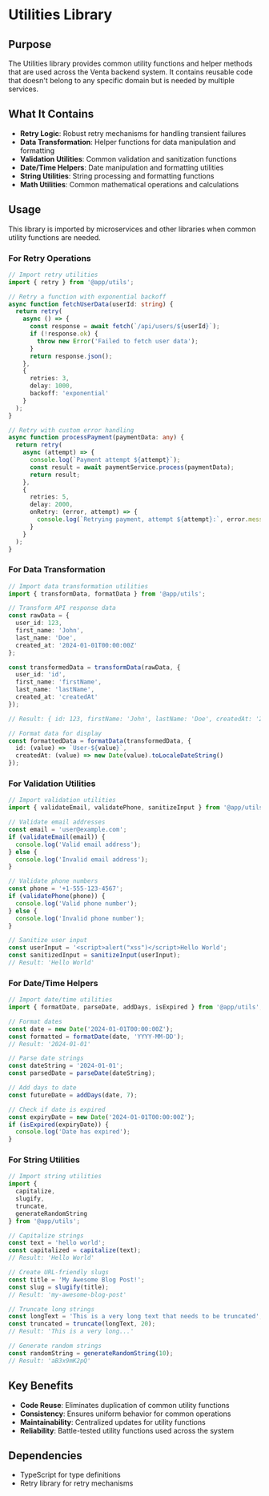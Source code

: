 # Utilities Library

## Purpose

The Utilities library provides common utility functions and helper methods that are used across the Venta backend system. It contains reusable code that doesn't belong to any specific domain but is needed by multiple services.

## What It Contains

- **Retry Logic**: Robust retry mechanisms for handling transient failures
- **Data Transformation**: Helper functions for data manipulation and formatting
- **Validation Utilities**: Common validation and sanitization functions
- **Date/Time Helpers**: Date manipulation and formatting utilities
- **String Utilities**: String processing and formatting functions
- **Math Utilities**: Common mathematical operations and calculations

## Usage

This library is imported by microservices and other libraries when common utility functions are needed.

### For Retry Operations
```typescript
// Import retry utilities
import { retry } from '@app/utils';

// Retry a function with exponential backoff
async function fetchUserData(userId: string) {
  return retry(
    async () => {
      const response = await fetch(`/api/users/${userId}`);
      if (!response.ok) {
        throw new Error('Failed to fetch user data');
      }
      return response.json();
    },
    {
      retries: 3,
      delay: 1000,
      backoff: 'exponential'
    }
  );
}

// Retry with custom error handling
async function processPayment(paymentData: any) {
  return retry(
    async (attempt) => {
      console.log(`Payment attempt ${attempt}`);
      const result = await paymentService.process(paymentData);
      return result;
    },
    {
      retries: 5,
      delay: 2000,
      onRetry: (error, attempt) => {
        console.log(`Retrying payment, attempt ${attempt}:`, error.message);
      }
    }
  );
}
```

### For Data Transformation
```typescript
// Import data transformation utilities
import { transformData, formatData } from '@app/utils';

// Transform API response data
const rawData = {
  user_id: 123,
  first_name: 'John',
  last_name: 'Doe',
  created_at: '2024-01-01T00:00:00Z'
};

const transformedData = transformData(rawData, {
  user_id: 'id',
  first_name: 'firstName',
  last_name: 'lastName',
  created_at: 'createdAt'
});

// Result: { id: 123, firstName: 'John', lastName: 'Doe', createdAt: '2024-01-01T00:00:00Z' }

// Format data for display
const formattedData = formatData(transformedData, {
  id: (value) => `User-${value}`,
  createdAt: (value) => new Date(value).toLocaleDateString()
});
```

### For Validation Utilities
```typescript
// Import validation utilities
import { validateEmail, validatePhone, sanitizeInput } from '@app/utils';

// Validate email addresses
const email = 'user@example.com';
if (validateEmail(email)) {
  console.log('Valid email address');
} else {
  console.log('Invalid email address');
}

// Validate phone numbers
const phone = '+1-555-123-4567';
if (validatePhone(phone)) {
  console.log('Valid phone number');
} else {
  console.log('Invalid phone number');
}

// Sanitize user input
const userInput = '<script>alert("xss")</script>Hello World';
const sanitizedInput = sanitizeInput(userInput);
// Result: 'Hello World'
```

### For Date/Time Helpers
```typescript
// Import date/time utilities
import { formatDate, parseDate, addDays, isExpired } from '@app/utils';

// Format dates
const date = new Date('2024-01-01T00:00:00Z');
const formatted = formatDate(date, 'YYYY-MM-DD');
// Result: '2024-01-01'

// Parse date strings
const dateString = '2024-01-01';
const parsedDate = parseDate(dateString);

// Add days to date
const futureDate = addDays(date, 7);

// Check if date is expired
const expiryDate = new Date('2024-01-01T00:00:00Z');
if (isExpired(expiryDate)) {
  console.log('Date has expired');
}
```

### For String Utilities
```typescript
// Import string utilities
import { 
  capitalize, 
  slugify, 
  truncate, 
  generateRandomString 
} from '@app/utils';

// Capitalize strings
const text = 'hello world';
const capitalized = capitalize(text);
// Result: 'Hello World'

// Create URL-friendly slugs
const title = 'My Awesome Blog Post!';
const slug = slugify(title);
// Result: 'my-awesome-blog-post'

// Truncate long strings
const longText = 'This is a very long text that needs to be truncated';
const truncated = truncate(longText, 20);
// Result: 'This is a very long...'

// Generate random strings
const randomString = generateRandomString(10);
// Result: 'aB3x9mK2pQ'
```

## Key Benefits

- **Code Reuse**: Eliminates duplication of common utility functions
- **Consistency**: Ensures uniform behavior for common operations
- **Maintainability**: Centralized updates for utility functions
- **Reliability**: Battle-tested utility functions used across the system

## Dependencies

- TypeScript for type definitions
- Retry library for retry mechanisms 